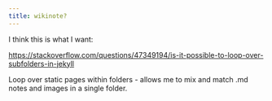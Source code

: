```yaml
---
title: wikinote?
---
```


I think this is what I want:

https://stackoverflow.com/questions/47349194/is-it-possible-to-loop-over-subfolders-in-jekyll

Loop over static pages within folders - allows me to mix and match .md notes and images in a single folder.